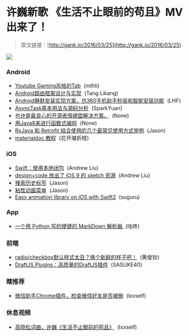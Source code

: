 # 许巍新歌 《生活不止眼前的苟且》MV 出来了！

> 原文链接：[http://gank.io/2016/03/25](http://gank.io/2016/03/25)

![](http://ww1.sinaimg.cn/large/7a8aed7bjw1f27uhoko12j20ez0miq4p.jpg)

### Android

* [Youtube Gaming风格的Tab](https://github.com/saiff35/LivingTabs) &nbsp;(mthli)
* [Android路由框架设计与实现](http://sixwolf.net/blog/2016/03/23/Android%E8%B7%AF%E7%94%B1%E6%A1%86%E6%9E%B6%E8%AE%BE%E8%AE%A1/) &nbsp;(Tang Likang)
* [Android静默安装实现方案，仿360手机助手秒装和智能安装功能](http://blog.csdn.net/guolin_blog/article/details/47803149) &nbsp;(LHF)
* [AsyncTask基本用法与源码分析](http://sparkyuan.me/2016/03/23/AsyncTask%E6%BA%90%E7%A0%81%E5%89%96%E6%9E%90) &nbsp;(SparkYuan)
* [也许是最良心的开源表情键盘解决方案。](https://github.com/w446108264/XhsEmoticonsKeyboard) &nbsp;(None)
* [用Java8来进行函数式编程](http://hugeterry.cn/dreams/347) &nbsp;(None)
* [RxJava 和 Retrofit 结合使用的几个最常见使用方式举例](https://github.com/rengwuxian/RxJavaSamples) &nbsp;(Jason)
* [materialdoc 教程](https://github.com/materialdoc/materialdoc) &nbsp;(花开堪折枝)

### iOS

* [Swift：使用本地闭包](http://swift.gg/2015/11/04/swift) &nbsp;(Andrew Liu)
* [design+code 放出了 iOS 9 的 sketch 资源](https://designcode.io/ios9) &nbsp;(Andrew Liu)
* [搜索历史标签](https://github.com/zhiwupei/SearchHistory) &nbsp;(Jason)
* [粘性动画菜单](https://github.com/yannickl/FlowingMenu) &nbsp;(Jason)
* [Easy animation library on iOS with Swift2](https://github.com/suguru/Cheetah) &nbsp;(suguru)

### App

* [一个用 Python 写的便捷的 MarkDown 解析器&nbsp;](https://github.com/lepture/mistune) (咕咚)

### 前端

* [radio/checkbox默认样式太丑？换个新鲜的样子吧！](https://github.com/AwesomeIcon/Radio) &nbsp;(黄俊钦)
* [DraftJS Plugins：高质量的DraftJS插件](https://github.com/draft) &nbsp;(SASUKE40)

### 瞎推荐

* [微信助手Chrome插件，检查微信好友是否被删](https://github.com/liaohuqiu/wechat) &nbsp;(lxxself)

### 休息视频

* [高晓松词曲，许巍《生活不止眼前的苟且》](http://www.xiami.com/mv/K6Yh2A?spm=0.0.0.0.kRl3Fh) &nbsp;(lxxself)


